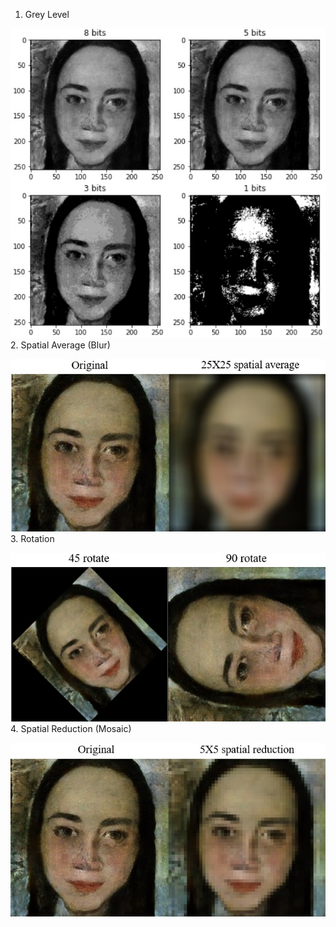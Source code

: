 1. Grey Level


![image](https://github.com/Chang-Chia-Chi/Image-Processing/blob/master/Image%20and%20Video%20Processing%20From%20Mars%20to%20Hollywood%20with%20a%20Stop%20at%20the%20Hospital/week%201/pic/Grey%20Level.jpg)
2. Spatial Average (Blur)


![image](https://github.com/Chang-Chia-Chi/Image-Processing/blob/master/Image%20and%20Video%20Processing%20From%20Mars%20to%20Hollywood%20with%20a%20Stop%20at%20the%20Hospital/week%201/pic/Spatial%20Average.jpg)
3. Rotation


![image](https://github.com/Chang-Chia-Chi/Image-Processing/blob/master/Image%20and%20Video%20Processing%20From%20Mars%20to%20Hollywood%20with%20a%20Stop%20at%20the%20Hospital/week%201/pic/Rotation.jpg)
4. Spatial Reduction (Mosaic)


![image](https://github.com/Chang-Chia-Chi/Image-Processing/blob/master/Image%20and%20Video%20Processing%20From%20Mars%20to%20Hollywood%20with%20a%20Stop%20at%20the%20Hospital/week%201/pic/Spatial%20Reduction.jpg)
